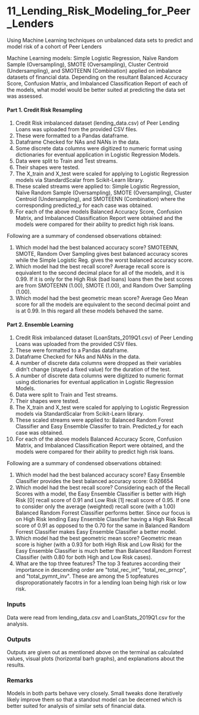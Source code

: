 # 11_Lending_Risk_Modeling_for_Peer_Lenders
Using Machine Learning techniques on unbalanced data sets to predict and model risk of a cohort of Peer Lenders

Machine Learning models: Simple Logistic Regression, Naïve Random Sample (Oversampling), SMOTE (Oversampling), Cluster Centroid (Undersampling), and SMOTEENN (Combination) applied on imbalance datasets of financial data. Depending on the resultant Balanced Accuracy Score, Confusion Matrix, and Imbalanced Classification Report of each of the models, what model would be better suited at predicting the data set was assessed.     
#### Part 1. Credit Risk Resampling
1. Credit Risk imbalanced dataset (lending_data.csv) of Peer Lending Loans was uploaded from the provided CSV files. 
2. These were formatted to a Pandas dataframe. 
3. Dataframe Checked for NAs and NANs in the data.
4. Some discrete data columns were digitized to numeric format using dictionaries for eventual application in Logistic Regression Models.
5. Data were split to Train and Test streams.
6. Their shapes were tested.
7. The X_train and X_test were scaled for applying to Logistic Regression models via StandardScalar from Scikit-Learn library.
8. These scaled streams were applied to: Simple Logistic Regression, Naïve Random Sample (Oversampling), SMOTE (Oversampling), Cluster Centroid (Undersampling), and SMOTEENN (Combination) where the corresponding predicted_y for each case was obtained. 
9. For each of the above models Balanced Accuracy Score, Confusion Matrix, and Imbalanced Classification Report were obtained and the models were compared for their ability to predict high risk loans.
 
Following are a summary of condensed observations obtained:

1. Which model had the best balanced accuracy score? SMOTEENN, SMOTE, Random Over Sampling gives best balanced accuracy scores while the Simple Logistic Reg. gives the worst balanced accuracy score.
2. Which model had the best recall score? Average recall score is equivalent to the second decimal place for all of the models, and it is 0.99. If it is only for the High Risk (bad loans) loans then the best scores are from SMOTEENN (1.00), SMOTE (1.00), and Random Over Sampling (1.00). 
3. Which model had the best geometric mean score? Average Geo Mean score for all the models are equivalent to the second decimal point and is at 0.99. In this regard all these models behaved the same.

#### Part 2. Ensemble Learning 
1. Credit Risk imbalanced dataset (LoanStats_2019Q1.csv) of Peer Lending Loans was uploaded from the provided CSV files. 
2. These were formatted to a Pandas dataframe. 
3. Dataframe Checked for NAs and NANs in the data.
4. A number of discrete data columns were dropped as their variables didn’t change (stayed a fixed value) for the duration of the test. 
5. A number of discrete data columns were digitized to numeric format using dictionaries for eventual application in Logistic Regression Models.
6. Data were split to Train and Test streams.
7. Their shapes were tested.
8. The X_train and X_test were scaled for applying to Logistic Regression models via StandardScalar from Scikit-Learn library.
9. These scaled streams were applied to: Balanced Random Forest Classifier and Easy Ensemble Classifer to train. Predicted_y for each case was obtained. 
10.	For each of the above models Balanced Accuracy Score, Confusion Matrix, and Imbalanced Classification Report were obtained, and the models were compared for their ability to predict high risk loans. 

Following are a summary of condensed observations obtained:

1. Which model had the best balanced accuracy score? Easy Ensemble Classifier provides the best balanced accuracy score: 0.926654
2. Which model had the best recall score? Considering each of the Recall Scores with a model, the Easy Ensemble Classifier is better with High Risk [0] recall score of 0.91 and Low Risk [1] recall score of 0.95. If one to consider only the average (weighted) recall score (with a 1.00) Balanced Random Forrest Classifier performs better. Since our focus is on High Risk lending Easy Ensemble Classifier having a High Risk Recall score of 0.91 as opposed to the 0.70 for the same in Balanced Random Forrest Classifier makes Easy Ensemble Classifier a better model.
3. Which model had the best geometric mean score? Geometric mean score is higher (with a 0.93 for both High Risk and Low Risk) for the Easy Ensemble Classifier is much better than Balanced Random Forrest Classifier (with 0.80 for both High and Low Risk cases).
4. What are the top three features? The top 3 features according their importance in descending order are "total_rec_int", "total_rec_prncp", and "total_pymnt_inv". These are among the 5 topfeatures disproporationately facotrs in for a lending loan being high risk or low risk.   

### Inputs
Data were read from lending_data.csv and LoanStats_2019Q1.csv for the analysis. 

### Outputs
Outputs are given out as mentioned above on the terminal as calculated values, visual plots (horizontal barh graphs), and explanations about the results. 

### Remarks
Models in both parts behave very closely. Small tweaks done iteratively likely improve them so that a standout model can be decerned which is better suited for analysis of similar sets of financial data.


